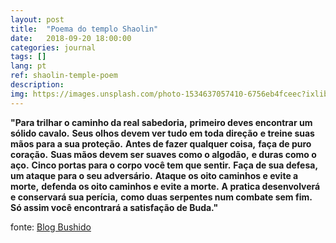 ```yaml
---
layout: post
title:  "Poema do templo Shaolin"
date:   2018-09-20 18:00:00
categories: journal
tags: []
lang: pt
ref: shaolin-temple-poem
description:
img: https://images.unsplash.com/photo-1534637057410-6756eb4fceec?ixlib=rb-0.3.5&ixid=eyJhcHBfaWQiOjEyMDd9&s=e49e2d93d27fada13c75e301054339dc&auto=format&fit=crop&w=1350&q=80
---
```


__"Para trilhar o caminho da real sabedoria,__
__primeiro deves encontrar um sólido cavalo.__
__Seus olhos devem ver tudo em toda direção__
__e treine suas mãos para a sua proteção.__
__Antes de fazer qualquer coisa,__
__faça de puro coração.__
__Suas mãos devem ser suaves como o algodão,__
__e duras como o aço.__
__Cinco portas para o corpo você tem que sentir.__
__Faça de sua defesa, um ataque para o seu adversário.__
__Ataque os oito caminhos e evite a morte,__
__defenda os oito caminhos e evite a morte.__
__A pratica desenvolverá e conservará sua perícia,__
__como duas serpentes num combate sem fim.__
__Só assim você encontrará a satisfação de Buda."__

fonte: [Blog Bushido](https://bushidoplinio.blogspot.com/2009/07/poema-do-templo-de-shaolin.html)
